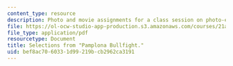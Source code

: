 ```yaml
---
content_type: resource
description: Photo and movie assignments for a class session on photo-essays and photo-ethnography.
file: https://ol-ocw-studio-app-production.s3.amazonaws.com/courses/21a-348-photography-and-truth-spring-2008/bef8ac7060331d99219bcb2962ca3191_MIT21A_348S08_pamplona.pdf
file_type: application/pdf
resourcetype: Document
title: Selections from "Pamplona Bullfight."
uid: bef8ac70-6033-1d99-219b-cb2962ca3191
---
```

